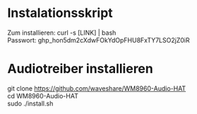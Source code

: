 # Instalationsskript
Zum installieren: curl -s [LINK] | bash  
Passwort: 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  

# Audiotreiber installieren
  git clone https://github.com/waveshare/WM8960-Audio-HAT  
  cd WM8960-Audio-HAT  
  sudo ./install.sh  

